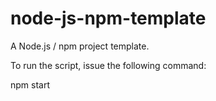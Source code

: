# node-js-npm-template
A Node.js / npm project template.

To run the script, issue the following command:

npm start

